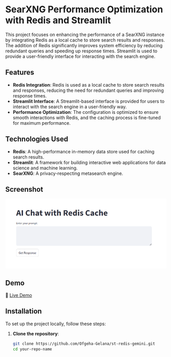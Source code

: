 # SearXNG Performance Optimization with Redis and Streamlit

This project focuses on enhancing the performance of a SearXNG instance by integrating Redis as a local cache to store search results and responses. The addition of Redis significantly improves system efficiency by reducing redundant queries and speeding up response times. Streamlit is used to provide a user-friendly interface for interacting with the search engine.

## Features

- **Redis Integration**: Redis is used as a local cache to store search results and responses, reducing the need for redundant queries and improving response times.
- **Streamlit Interface**: A Streamlit-based interface is provided for users to interact with the search engine in a user-friendly way.
- **Performance Optimization**: The configuration is optimized to ensure smooth interactions with Redis, and the caching process is fine-tuned for maximum performance.

## Technologies Used

- **Redis**: A high-performance in-memory data store used for caching search results.
- **Streamlit**: A framework for building interactive web applications for data science and machine learning.
- **SearXNG**: A privacy-respecting metasearch engine.

## Screenshot
![Screenshot](https://raw.githubusercontent.com/Ofgeha-Gelana/st-redis-gemini/refs/heads/main/src/Screenshot%20from%202025-02-08%2010-02-11.png) 


## Demo

🔗 [Live Demo](https://your-demo-link.com)  

## Installation

To set up the project locally, follow these steps:

1. **Clone the repository**:
   ```bash
   git clone https://github.com/Ofgeha-Gelana/st-redis-gemini.git
   cd your-repo-name
